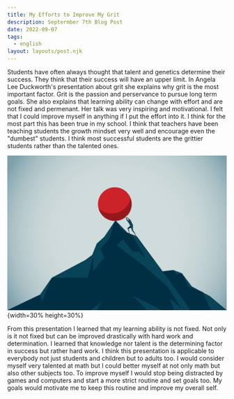 ```yaml
---
title: My Efforts to Improve My Grit
description: Septermber 7th Blog Post
date: 2022-09-07
tags:
  - english
layout: layouts/post.njk
---
```


Students have often always thought that talent and genetics determine their success. They think that their success will have an upper limit. In Angela Lee Duckworth's presentation about grit she explains why grit is the most important factor. Grit is the passion and perservance to pursue long term goals. She also explains that learning ability can change with effort and are not fixed and permenant. Her talk was very inspiring and motivational. I felt that I could improve myself in anything if I put the effort into it. I think for the most part this has been true in my school. I think that teachers have been teaching students the growth mindset very well and encourage even the "dumbest" students. I think most successful students are the grittier students rather than the talented ones.

![](/img/grit.jpg){width=30% height=30%}

From this presentation I learned that my learning ability is not fixed. Not only is it not fixed but can be improved drastically with hard work and determination. I learned that knowledge nor talent is the determining factor in success but rather hard work. I think this presentation is applicable to everybody not just students and children but to adults too. I would consider myself very talented at math but I could better myself at not only math but also other subjects too. To improve myself I would stop being distracted by games and computers and start a more strict routine and set goals too. My goals would motivate me to keep this routine and improve my overall self.

